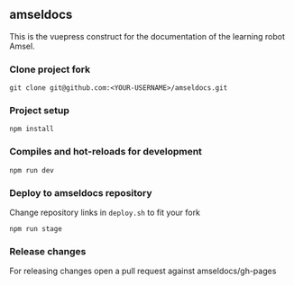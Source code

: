 ## amseldocs
This is the vuepress construct for the documentation of the learning robot Amsel.

### Clone project fork
```
git clone git@github.com:<YOUR-USERNAME>/amseldocs.git
```

### Project setup
```
npm install
```

### Compiles and hot-reloads for development
```
npm run dev
```

### Deploy to amseldocs repository
Change repository links in `deploy.sh` to fit your fork
```
npm run stage
```
### Release changes
For releasing changes open a pull request against amseldocs/gh-pages
